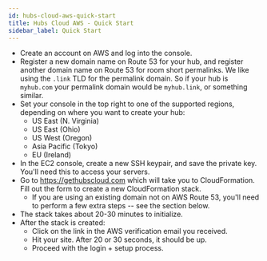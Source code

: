 ```yaml
---
id: hubs-cloud-aws-quick-start
title: Hubs Cloud AWS - Quick Start
sidebar_label: Quick Start
---
```


- Create an account on AWS and log into the console.
- Register a new domain name on Route 53 for your hub, and register another domain name on Route 53 for room short permalinks. We like using the `.link` TLD for the permalink domain. So if your hub is `myhub.com` your permalink domain would be `myhub.link`, or something similar.
- Set your console in the top right to one of the supported regions, depending on where you want to create your hub:
  - US East (N. Virginia)
  - US East (Ohio)
  - US West (Oregon)
  - Asia Pacific (Tokyo)
  - EU (Ireland)
- In the EC2 console, create a new SSH keypair, and save the private key. You'll need this to access your servers.
- Go to https://gethubscloud.com which will take you to CloudFormation. Fill out the form to create a new CloudFormation stack.
  - If you are using an existing domain not on AWS Route 53, you'll need to perform a few extra steps -- see the section below.
- The stack takes about 20-30 minutes to initialize.
- After the stack is created:
  - Click on the link in the AWS verification email you received.
  - Hit your site. After 20 or 30 seconds, it should be up.
  - Proceed with the login + setup process.
